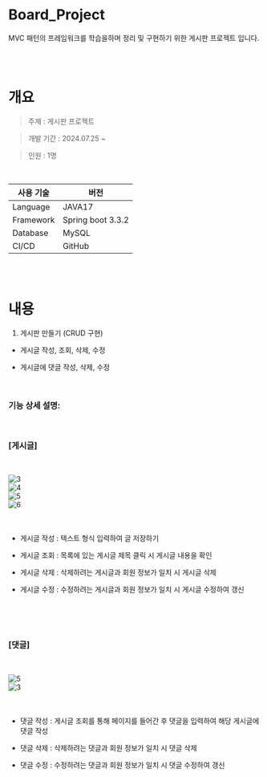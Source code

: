 # Board_Project

MVC 패턴의 프레임워크를 학습을하며 정리 및 구현하기 위한 게시판 프로젝트 입니다.

<br/><br/>

# 개요

>주제 : 게시판 프로젝트

>개발 기간 : 2024.07.25 ~

>인원 : 1명

<br/>

|사용 기술|버전|
|-----|---|
|Language | JAVA17 |
|Framework | Spring boot 3.3.2 |
|Database | MySQL |
|CI/CD | GitHub |

<br/><br/>

# 내용

1. 게시판 만들기 (CRUD 구현)

* 게시글 작성, 조회, 삭제, 수정

* 게시글에 댓글 작성, 삭제, 수정

<br/>

### 기능 상세 설명:

<br/>

### [게시글]

<br/>

![3](https://github.com/user-attachments/assets/6292b849-4783-4219-9654-d8152612deb1)
<br/>
![4](https://github.com/user-attachments/assets/ef1d1a2c-87e0-410a-8b69-585eda7feea1)
<br/>
![5](https://github.com/user-attachments/assets/4e99190b-d576-464c-9c42-7e3dfa8b38b8)
<br/>
![6](https://github.com/user-attachments/assets/419283bf-6638-45bf-8795-dfaf33c0b7b1)
<br/><br/><br/>

* 게시글 작성 : 텍스트 형식 입력하여 글 저장하기

* 게시글 조회 : 목록에 있는 게시글 제목 클릭 시 게시글 내용을 확인

* 게시글 삭제 : 삭제하려는 게시글과 회원 정보가 일치 시 게시글 삭제

* 게시글 수정 : 수정하려는 게시글과 회원 정보가 일치 시 게시글 수정하여 갱신
  
<br/><br/><br/>
  
### [댓글]

<br/>

![5](https://github.com/user-attachments/assets/a2e65cb1-baa2-4041-9184-4f631f05a560)
<br/>
![3](https://github.com/user-attachments/assets/eb811592-a251-4cfc-befc-8e6bca82b2e7)
<br/><br/><br/>
  
* 댓글 작성 : 게시글 조회를 통해 페이지를 들어간 후 댓글을 입력하여 해당 게시글에 댓글 작성

* 댓글 삭제 : 삭제하려는 댓글과 회원 정보가 일치 시 댓글 삭제

* 댓글 수정 : 수정하려는 댓글과 회원 정보가 일치 시 댓글 수정하여 갱신



